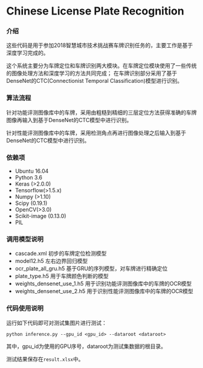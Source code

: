 # Chinese License Plate Recognition

### 介绍

这些代码是用于参加2018智慧城市技术挑战赛车牌识别任务的，主要工作是基于深度学习完成的。

这个系统主要分为车牌定位和车牌识别两大模块。在车牌定位模块使用了一些传统的图像处理方法和深度学习的方法共同完成；
在车牌识别部分采用了基于DenseNet的CTC(Connectionist Temporal Classification)模型进行识别。

### 算法流程

针对功能评测图像库中的车牌，采用由粗糙到精细的三层定位方法获得准确的车牌图像再输入到基于DenseNet的CTC模型中进行识别。

针对性能评测图像库中的车牌，采用检测角点再进行图像处理之后输入到基于DenseNet的CTC模型中进行识别。

### 依赖项

+ Ubuntu 16.04
+ Python 3.6
+ Keras (>2.0.0)
+ Tensorflow(>1.5.x)
+ Numpy (>1.10)
+ Scipy (0.19.1)
+ OpenCV(>3.0)
+ Scikit-image (0.13.0)
+ PIL


### 调用模型说明

+ cascade.xml  初步的车牌定位检测模型
+ model12.h5 左右边界回归模型
+ ocr_plate_all_gru.h5 基于GRU的序列模型，对车牌进行精确定位
+ plate_type.h5 用于车牌颜色判断的模型
+ weights_densenet_use_1.h5 用于识别功能评测图像库中的车牌的OCR模型
+ weights_densenet_use_2.h5 用于识别性能评测图像库中的车牌的OCR模型

### 代码使用说明

运行如下代码即可对测试集图片进行测试：

``` python inference.py --gpu_id <gpu_id> --dataroot <dataroot> ```

其中，gpu_id为使用的GPU序号，dataroot为测试集数据的根目录。

测试结果保存在```result.xlsx```中。
